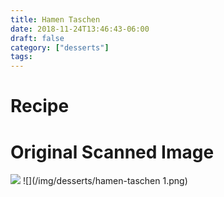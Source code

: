 ```yaml
---
title: Hamen Taschen
date: 2018-11-24T13:46:43-06:00
draft: false
category: ["desserts"]
tags:
---
```


# Recipe

# Original Scanned Image

![](/img/desserts/hamen-taschen.png)
![](/img/desserts/hamen-taschen 1.png)
